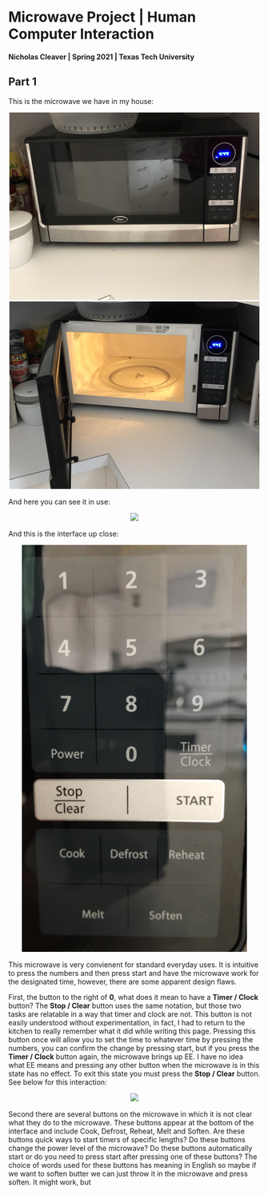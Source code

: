 # Microwave Project | Human Computer Interaction
#### Nicholas Cleaver | Spring 2021 | Texas Tech University


## Part 1
This is the microwave we have in my house:

<div style="text-align: center">
<img src="Microwave-full.jpg" width=500 >
<img src="Microwave-open.jpg" width=500>
</div>

And here you can see it in use:

<div style="text-align: center">
<img src="Microwave-in-use.gif" width=650>
</div>

And this is the interface up close:

<div style="text-align: center">
<img src="Microwave-interface.jpg" width=450>
</div>

This microwave is very convienent for standard everyday uses. It is intuitive to press the numbers and then press start and have the microwave work for the designated time, however, there are some apparent design flaws.

First, the button  to the right of **0**, what does it mean to have a **Timer / Clock** button? The **Stop / Clear** button uses the same notation, but those two tasks are relatable in a way that timer and clock are not. This button is not easily understood without experimentation, in fact, I had to return to the kitchen to really remember what it did while writing this page. Pressing this button once will allow you to set the time to whatever time by pressing the numbers, you can confirm the change by pressing start, but if you press the **Timer / Clock** button again, the microwave brings up EE. I have no idea what EE means and pressing any other button when the microwave is in this state has no effect. To exit this state you must press the **Stop / Clear** button. See below for this interaction:

<div style="text-align: center">
<img src="Microwave-ee.gif" width=450>
</div>

Second there are several buttons on the microwave in which it is not clear what they do to the microwave. These buttons appear at the bottom of the interface and include Cook, Defrost, Reheat, Melt and Soften. Are these buttons quick ways to start timers of specific lengths? Do these buttons change the power level of the microwave? Do these buttons automatically start or do you need to press start after pressing one of these buttons? The choice of words used for these buttons has meaning in English so maybe if we want to soften butter we can just throw it in the microwave and press soften. It might work, but 
